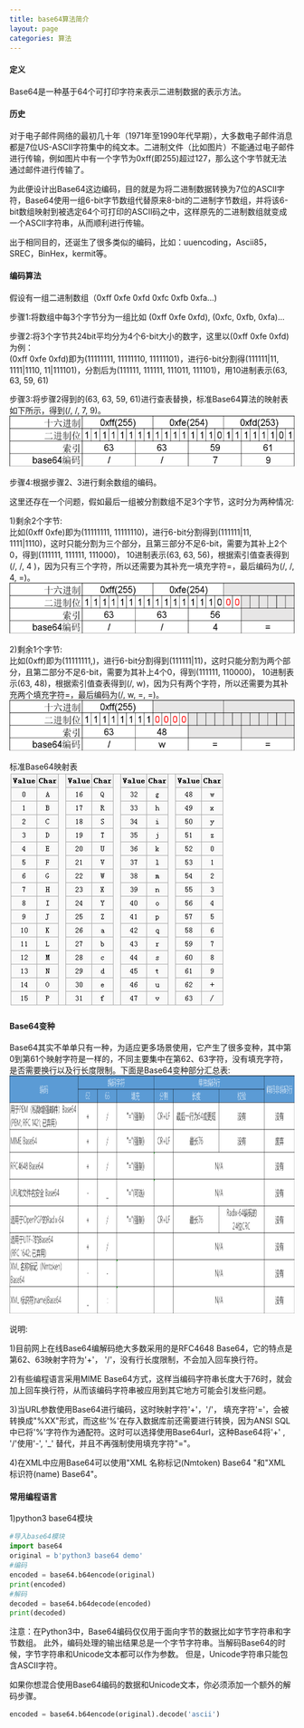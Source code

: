 ```yaml
---
title: base64算法简介
layout: page
categories: 算法
---
```


#### 定义
Base64是一种基于64个可打印字符来表示二进制数据的表示方法。

#### 历史
对于电子邮件网络的最初几十年（1971年至1990年代早期），大多数电子邮件消息都是7位US-ASCII字符集中的纯文本。二进制文件（比如图片）不能通过电子邮件进行传输，例如图片中有一个字节为0xff(即255)超过127，那么这个字节就无法通过邮件进行传输了。<br/>

为此便设计出Base64这边编码，目的就是为将二进制数据转换为7位的ASCII字符，Base64使用一组6-bit字节数组代替原来8-bit的二进制字节数组，并将该6-bit数组映射到被选定64个可打印的ASCII码之中，这样原先的二进制数组就变成一个ASCII字符串，从而顺利进行传输。<br/>

出于相同目的，还诞生了很多类似的编码，比如：uuencoding，Ascii85，SREC，BinHex，kermit等。<br/>

#### 编码算法
假设有一组二进制数组（0xff 0xfe 0xfd 0xfc 0xfb 0xfa...)<br/>

步骤1:将数组中每3个字节分为一组比如 (0xff 0xfe 0xfd), (0xfc, 0xfb, 0xfa)...<br/>

步骤2:将3个字节共24bit平均分为4个6-bit大小的数字，这里以(0xff 0xfe 0xfd)为例：<br/>
(0xff 0xfe 0xfd)即为(11111111, 11111110, 11111101)，进行6-bit分割得(111111|11, 1111|1110, 11|111101)，分割后为(111111, 111111, 111011, 111101)，用10进制表示(63, 63, 59, 61)<br/>

步骤3:将步骤2得到的(63, 63, 59, 61)进行查表替换，标准Base64算法的映射表如下所示，得到(/, /, 7, 9)。<br/>
<img src="/assets/dist/img/base64_encode_1.png" height="90px">

步骤4:根据步骤2、3进行剩余数组的编码。

这里还存在一个问题，假如最后一组被分割数组不足3个字节，这时分为两种情况:<br/>

1)剩余2个字节:<br/>
比如(0xff 0xfe)即为(11111111, 11111110)，进行6-bit分割得到(111111|11, 1111|1110)，这时只能分割为三个部分，且第三部分不足6-bit，需要为其补上2个0，得到(111111, 111111, 111000)， 10进制表示(63, 63, 56)，根据索引值查表得到(/,  /, 4 )，因为只有三个字符，所以还需要为其补充一填充字符=，最后编码为(/, /, 4, =)。<br/>
<img src="/assets/dist/img/base64_encode_2.png" height="90px">

2)剩余1个字节:<br/>
比如(0xff)即为(11111111,)，进行6-bit分割得到(111111|11)，这时只能分割为两个部分，且第二部分不足6-bit，需要为其补上4个0，得到(111111, 110000)， 10进制表示(63, 48)，根据索引值查表得到(/,  w)，因为只有两个字符，所以还需要为其补充两个填充字符=，最后编码为(/, w, =, =)。<br/>
<img src="/assets/dist/img/base64_encode_3.png" height="90px">


标准Base64映射表<br/>
![base64_table](/assets/dist/img/base64_table.png)


#### Base64变种
Base64其实不单单只有一种，为适应更多场景使用，它产生了很多变种，其中第0到第61个映射字符是一样的，不同主要集中在第62、63字符，没有填充字符，是否需要换行以及行长度限制。下面是Base64变种部分汇总表:<br/>
<img src="/assets/dist/img/base64_summary_table.png" height="420px">

说明:

1)目前网上在线Base64编解码绝大多数采用的是RFC4648 Base64，它的特点是第62、63映射字符为'+'， '/'，没有行长度限制，不会加入回车换行符。<br/>

2)有些编程语言采用MIME Base64方式，这样当编码字符串长度大于76时，就会加上回车换行符，从而该编码字符串被应用到其它地方可能会引发些问题。<br/>

3)当URL参数使用Base64进行编码，这时映射字符'+'，'/'， 填充字符'='，会被转换成"%XX"形式，而这些'%'在存入数据库前还需要进行转换，因为ANSI SQL中已将'%'字符作为通配符。这时可以选择使用Base64url，这种Base64将'+' ,  '/'使用'-', '_' 替代，并且不再强制使用填充字符"="。 <br/>

4)在XML中应用Base64可以使用"XML 名称标记(Nmtoken) Base64 "和"XML 标识符(name) Base64"。<br/>

#### 常用编程语言

1)python3 base64模块

```python
#导入base64模块
import base64
original = b'python3 base64 demo'
#编码
encoded = base64.b64encode(original)
print(encoded)
#解码
decoded = base64.b64decode(encoded)
print(decoded)
```

注意：在Python3中，Base64编码仅仅用于面向字节的数据比如字节字符串和字节数组。 此外，编码处理的输出结果总是一个字节字符串。当解码Base64的时候，字节字符串和Unicode文本都可以作为参数。 但是，Unicode字符串只能包含ASCII字符。

如果你想混合使用Base64编码的数据和Unicode文本，你必须添加一个额外的解码步骤。
```python
encoded = base64.b64encode(original).decode('ascii')
```